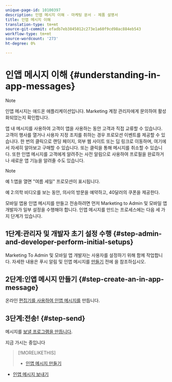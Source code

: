 ```yaml
---
unique-page-id: 10100397
description: 인앱 메시지 이해 - 마케팅 문서 - 제품 설명서
title: 인앱 메시지 이해
translation-type: tm+mt
source-git-commit: efadb7eb3845012c273e1a60f9cd98ac884eb543
workflow-type: tm+mt
source-wordcount: '273'
ht-degree: 0%

---
```



# 인앱 메시지 이해 {#understanding-in-app-messages}

>[!NOTE]
>
>인앱 메시지는 애드온 애플리케이션입니다. Marketing 계정 관리자에게 문의하여 활성화되었는지 확인합니다.

앱 내 메시지를 사용하여 고객이 앱을 사용하는 동안 고객과 직접 교류할 수 있습니다. 고객이 행사를 열거나 사용자 지정 조치를 취하는 경우 프로모션 이벤트를 제공할 수 있습니다. 한 번의 클릭으로 랜딩 페이지, 외부 웹 사이트 또는 딥 링크로 이동하며, 여기에서 자세히 알아보고 구매할 수 있습니다. 또는 클릭을 통해 메시지를 취소할 수 있습니다.  또한 인앱 메시지를 고객에게 알려주는 사전 알림으로 사용하여 프로필을 완료하거나 새로운 앱 기능을 알려줄 수도 있습니다.

>[!NOTE]
>
>예 1:앱을 열면 &quot;여름 세일&quot; 프로모션이 표시됩니다.
>
>예 2:의학 비디오를 보는 동안, 의사의 방문을 예약하고, 40달러의 쿠폰을 제공한다.

모바일 앱용 인앱 메시지를 만들고 전송하려면 먼저 Marketing to Admin 및 모바일 앱 개발자가 일부 설정을 수행해야 합니다.  인앱 메시지를 만드는 프로세스에는 다음 세 가지 단계가 있습니다.

## 1단계:관리자 및 개발자 초기 설정 수행 {#step-admin-and-developer-perform-initial-setups}

Marketing To Admin 및 모바일 앱 개발자는 사용자를 설정하기 위해 함께 작업합니다. 자세한 내용은 푸시 알림 및 인앱 메시지를 [만들기](/help/marketo/product-docs/mobile-marketing/admin/before-you-create-push-notifications-and-in-app-messages.md) 전에 을 참조하십시오.

## 2단계:인앱 메시지 만들기 {#step-create-an-in-app-message}

온라인 [편집기를 사용하여 인앱 메시지를](http://docs.marketo.com/display/docs/create+an+in-app+message) 만듭니다.

## 3단계:전송! {#step-send}

메시지를 [보낼 프로그램을 만듭니다](http://docs.marketo.com/display/docs/send+your+in-app+message).

지금 가시는 중입니다

>[!MORELIKETHIS]
>
>* [인앱 메시지 만들기](http://docs.marketo.com/display/docs/create+an+in-app+message)
   >
   >
* [인앱 메시지 보내기](http://docs.marketo.com/display/docs/send+your+in-app+message)

